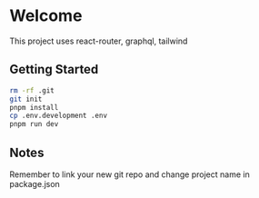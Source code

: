 # Welcome 

This project uses react-router, graphql, tailwind

## Getting Started

```bash
rm -rf .git
git init
pnpm install
cp .env.development .env
pnpm run dev
```

## Notes
Remember to link your new git repo and change project name in package.json
